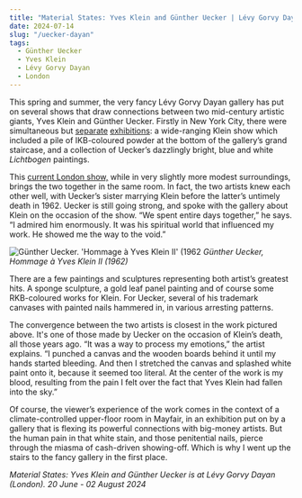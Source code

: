 ```yaml
---
title: "Material States: Yves Klein and Günther Uecker | Lévy Gorvy Dayan"
date: 2024-07-14
slug: "/uecker-dayan"
tags:
  - Günther Uecker
  - Yves Klein
  - Lévy Gorvy Dayan
  - London
---
```


This spring and summer, the very fancy Lévy Gorvy Dayan gallery has put on several shows that draw connections between two mid-century artistic giants, Yves Klein and Günther Uecker. Firstly in New York City, there were simultaneous but [separate](https://www.levygorvydayan.com/exhibitions/yves-klein-and-the-tangible-world) [exhibitions](https://www.levygorvydayan.com/exhibitions/gunther-uecker-arc-of-light-2024): a wide-ranging Klein show which included a pile of IKB-coloured powder at the bottom of the gallery’s grand staircase, and a collection of Uecker’s dazzlingly bright, blue and white _Lichtbogen_ paintings.

This [current London show,](https://www.levygorvydayan.com/exhibitions/material-states) while in very slightly more modest surroundings, brings the two together in the same room. In fact, the two artists knew each other well, with Uecker’s sister marrying Klein before the latter’s untimely death in 1962. Uecker is still going strong, and spoke with the gallery about Klein on the occasion of the show. “We spent entire days together,” he says. “I admired him enormously. It was his spiritual world that influenced my work. He showed me the way to the void.”

![Günther Uecker. 'Hommage à Yves Klein II' (1962](/uecker-dayan-1.jpeg)
_Günther Uecker, Hommage à Yves Klein II (1962)_

There are a few paintings and sculptures representing both artist’s greatest hits. A sponge sculpture, a gold leaf panel painting and of course some RKB-coloured works for Klein. For Uecker, several of his trademark canvases with painted nails hammered in, in various arresting patterns.

The convergence between the two artists is closest in the work pictured above. It's one of those made by Uecker on the occasion of Klein’s death, all those years ago. “It was a way to process my emotions,” the artist explains. “I punched a canvas and the wooden boards behind it until my hands started bleeding. And then I stretched the canvas and splashed white paint onto it, because it seemed too literal. At the center of the work is my blood, resulting from the pain I felt over the fact that Yves Klein had fallen into the sky.”

Of course, the viewer’s experience of the work comes in the context of a climate-controlled upper-floor room in Mayfair, in an exhibition put on by a gallery that is flexing its powerful connections with big-money artists. But the human pain in that white stain, and those penitential nails, pierce through the miasma of cash-driven showing-off. Which is why I went up the stairs to the fancy gallery in the first place.

_Material States: Yves Klein and Günther Uecker is at Lévy Gorvy Dayan (London). 20 June - 02 August 2024_
